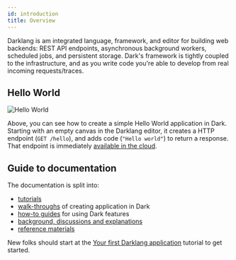 ```yaml
---
id: introduction
title: Overview
---
```


Darklang is am integrated language, framework, and editor for building web
backends: REST API endpoints, asynchronous background workers, scheduled jobs,
and persistent storage. Dark's framework is tightly coupled to the
infrastructure, and as you write code you're able to develop from real incoming
requests/traces.

## Hello World

![Hello World](/img/helloworld.gif)

Above, you can see how to create a simple Hello World application in Dark.
Starting with an empty canvas in the Darklang editor, it creates a HTTP endpoint
(`GET /hello`), and adds code (`"Hello world"`) to return a response. That
endpoint is immediately
[available in the cloud](https://ellen-helloworld3.builtwithdark.com/hello).

## Guide to documentation

The documentation is split into:

- [tutorials](./tutorials)
- [walk-throughs](./walk-throughs) of creating application in Dark
- [how-to guides](./how-to) for using Dark features
- [background, discussions and explanations](./discussion)
- [reference materials](./reference)

New folks should start at the
[Your first Darklang application](./tutorials/first-dark-application) tutorial
to get started.
